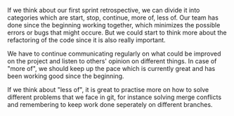 If we think about our first sprint retrospective, we can divide it into categories
which are start, stop, continue, more of, less of. Our team has done since the beginning working together, which minimizes the possible errors or bugs that might occure.
But we could start to think more about the refactoring of the code since it is also really important.

We have to continue communicating regularly on what could be improved on the project and listen to others' opinion on different things. 
In case of "more of", we should keep up the pace which is currently great and has been working good since the beginning. 

If we think about "less of", it is great to practise more on how to solve different problems that we face in git, for instance solving merge conflicts and remembering to keep work done seperately on different branches.

